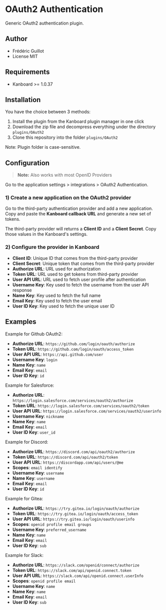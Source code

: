 OAuth2 Authentication
=====================

Generic OAuth2 authentication plugin.

Author
------

- Frédéric Guillot
- License MIT

Requirements
------------

- Kanboard >= 1.0.37

Installation
------------

You have the choice between 3 methods:

1. Install the plugin from the Kanboard plugin manager in one click
2. Download the zip file and decompress everything under the directory `plugins/OAuth2`
3. Clone this repository into the folder `plugins/OAuth2`

Note: Plugin folder is case-sensitive.

Configuration
-------------

> **Note:** Also works with most OpenID Providers

Go to the application settings > integrations > OAuth2 Authentication.

### 1) Create a new application on the OAuth2 provider

Go to the third-party authentication provider and add a new application. 
Copy and paste the **Kanboard callback URL** and generate a new set of tokens.

The third-party provider will returns a **Client ID** and a **Client Secret**.
Copy those values in the Kanboard's settings.

### 2) Configure the provider in Kanboard

- **Client ID**: Unique ID that comes from the third-party provider
- **Client Secret**: Unique token that comes from the third-party provider
- **Authorize URL**: URL used for authorization
- **Token URL**: URL used to get tokens from third-party provider
- **User API URL**: URL used to fetch user profile after authentication
- **Username Key**: Key used to fetch the username from the user API response
- **Name Key**: Key used to fetch the full name
- **Email Key**: Key used to fetch the user email
- **User ID Key**: Key used to fetch the unique user ID

Examples
--------

Example for Github OAuth2:

- **Authorize URL**: `https://github.com/login/oauth/authorize`
- **Token URL**: `https://github.com/login/oauth/access_token`
- **User API URL**: `https://api.github.com/user`
- **Username Key**: `login`
- **Name Key**: `name`
- **Email Key**: `email`
- **User ID Key**: `id`

Example for Salesforce:

- **Authorize URL**: `https://login.salesforce.com/services/oauth2/authorize`
- **Token URL**: `https://login.salesforce.com/services/oauth2/token`
- **User API URL**: `https://login.salesforce.com/services/oauth2/userinfo`
- **Username Key**: `nickname`
- **Name Key**: `name`
- **Email Key**: `email`
- **User ID Key**: `user_id`

Example for Discord:

- **Authorize URL**: `https://discord.com/api/oauth2/authorize`
- **Token URL**: `https://discord.com/api/oauth2/token`
- **User API URL**: `https://discordapp.com/api/users/@me`
- **Scopes**: `email identify`
- **Username Key**: `username`
- **Name Key**: `username`
- **Email Key**: `email`
- **User ID Key**: `id`

Example for Gitea:

- **Authorize URL**: `https://try.gitea.io/login/oauth/authorize`
- **Token URL**: `https://try.gitea.io/login/oauth/access_token`
- **User API URL**: `https://try.gitea.io/login/oauth/userinfo`
- **Scopes**: `openid profile email groups`
- **Username Key**: `preferred_username`
- **Name Key**: `name`
- **Email Key**: `email`
- **User ID Key**: `sub`

Example for Slack:

- **Authorize URL**: `https://slack.com/openid/connect/authorize`
- **Token URL**: `https://slack.com/api/openid.connect.token`
- **User API URL**: `https://slack.com/api/openid.connect.userInfo`
- **Scopes**: `openid profile email`
- **Username Key**: `name`
- **Name Key**: `name`
- **Email Key**: `email`
- **User ID Key**: `sub`
